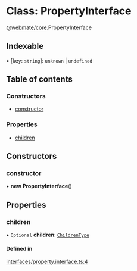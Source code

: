 # Class: PropertyInterface

[@webmate/core](../wiki/@webmate.core).PropertyInterface

## Indexable

▪ [key: `string`]: `unknown` \| `undefined`

## Table of contents

### Constructors

- [constructor](../wiki/@webmate.core.PropertyInterface#constructor)

### Properties

- [children](../wiki/@webmate.core.PropertyInterface#children)

## Constructors

### constructor

• **new PropertyInterface**()

## Properties

### children

• `Optional` **children**: [`ChildrenType`](../wiki/@webmate.core#childrentype)

#### Defined in

[interfaces/property.interface.ts:4](https://gitlab.com/ligrila/webmate-lit/-/blob/4b99057/packages/core/src/interfaces/property.interface.ts#L4)
